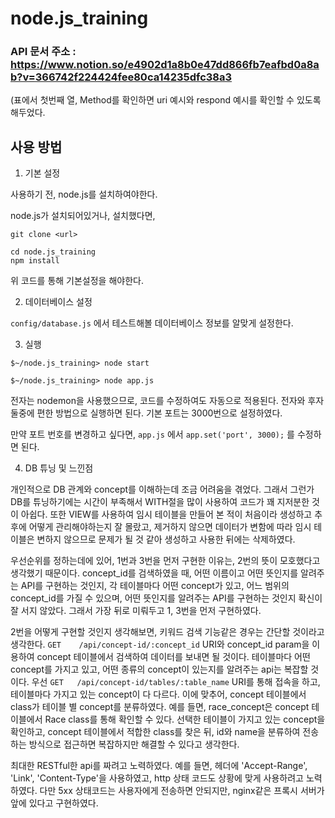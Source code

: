 # node.js_training

### API 문서 주소 : https://www.notion.so/e4902d1a8b0e47dd866fb7eafbd0a8ab?v=366742f224424fee80ca14235dfc38a3
(표에서 첫번째 열, Method를 확인하면 uri 예시와 respond 예시를 확인할 수 있도록 해두었다.

## 사용 방법

1. 기본 설정

사용하기 전, node.js를 설치하여야한다.

node.js가 설치되어있거나, 설치했다면,

```shell
git clone <url>

cd node.js_training
npm install
```
위 코드를 통해 기본설정을 해야한다.


2. 데이터베이스 설정

```config/database.js``` 에서 테스트해볼 데이터베이스 정보를 알맞게 설정한다.


3. 실행

```shell
$~/node.js_training> node start
```

```shell
$~/node.js_training> node app.js
```

전자는 nodemon을 사용했으므로, 코드를 수정하여도 자동으로 적용된다. 전자와 후자 둘중에 편한 방법으로 실행하면 된다. 기본 포트는 3000번으로 설정하였다.

만약 포트 번호를 변경하고 싶다면, ```app.js``` 에서 ```app.set('port', 3000);``` 를 수정하면 된다.


4. DB 튜닝 및 느낀점

개인적으로 DB 관계와 concept를 이해하는데 조금 어려움을 겪었다. 그래서 그런가 DB를 튜닝하기에는 시간이 부족해서 WITH절을 많이 사용하여 코드가 꽤 지저분한 것이 아쉽다. 또한 VIEW를 사용하여 임시 테이블을 만들어 본 적이 처음이라 생성하고 추후에 어떻게 관리해야하는지 잘 몰랐고, 제거하지 않으면 데이터가 변함에 따라 임시 테이블은 변하지 않으므로 문제가 될 것 같아 생성하고 사용한 뒤에는 삭제하였다.

우선순위를 정하는데에 있어, 1번과 3번을 먼저 구현한 이유는, 2번의 뜻이 모호했다고 생각했기 때문이다. concept_id를 검색하였을 때, 어떤 이름이고 어떤 뜻인지를 알려주는 API를 구현하는 것인지, 각 테이블마다 어떤 concept가 있고, 어느 범위의 concept_id를 가질 수 있으며, 어떤 뜻인지를 알려주는 API를 구현하는 것인지 확신이 잘 서지 않았다. 그래서 가장 뒤로 미뤄두고 1, 3번을 먼저 구현하였다.

2번을 어떻게 구현할 것인지 생각해보면, 키워드 검색 기능같은 경우는 간단할 것이라고 생각한다. ```GET	/api/concept-id/:concept_id``` URI와 concept_id param을 이용하여 concept 테이블에서 검색하여 데이터를 보내면 될 것이다. 테이블마다 어떤 concept를 가지고 있고, 어떤 종류의 concept이 있는지를 알려주는 api는 복잡할 것이다. 우선 ```GET	/api/concept-id/tables/:table_name``` URI를 통해 접속을 하고, 테이블마다 가지고 있는 concept이 다 다르다. 이에 맞추어, concept 테이블에서 class가 테이블 별 concept를 분류하였다. 예를 들면, race_concept은 concept 테이블에서 Race class를 통해 확인할 수 있다. 선택한 테이블이 가지고 있는 concept을 확인하고, concept 테이블에서 적합한 class를 찾은 뒤, id와 name을 분류하여 전송하는 방식으로 접근하면 복잡하지만 해결할 수 있다고 생각한다.

최대한 RESTful한 api를 짜려고 노력하였다. 예를 들면, 헤더에 'Accept-Range', 'Link', 'Content-Type'을 사용하였고, http 상태 코드도 상황에 맞게 사용하려고 노력하였다. 다만 5xx 상태코드는 사용자에게 전송하면 안되지만, nginx같은 프록시 서버가 앞에 있다고 구현하였다.
